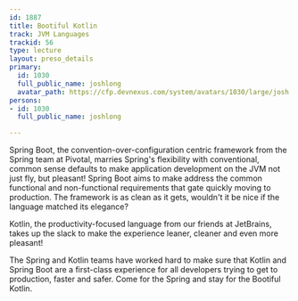 ```yaml
---
id: 1887
title: Bootiful Kotlin
track: JVM Languages
trackid: 56
type: lecture
layout: preso_details
primary:
  id: 1030
  full_public_name: joshlong
  avatar_path: https://cfp.devnexus.com/system/avatars/1030/large/josh.png?1510325739
persons:
- id: 1030
  full_public_name: joshlong

---
```


Spring Boot, the convention-over-configuration centric framework from the Spring team at Pivotal, marries Spring's flexibility with conventional, common sense defaults to make application development on the JVM not just fly, but pleasant! Spring Boot aims to make address the common functional and non-functional requirements that gate quickly moving to production. The framework is as clean as it gets, wouldn't it be nice if the language matched its elegance?

Kotlin, the productivity-focused language from our friends at JetBrains, takes up the slack to make the experience leaner, cleaner and even more pleasant!

The Spring and Kotlin teams have worked hard to make sure that Kotlin and Spring Boot are a first-class experience for all developers trying to get to production, faster and safer. Come for the Spring and stay for the Bootiful Kotlin.